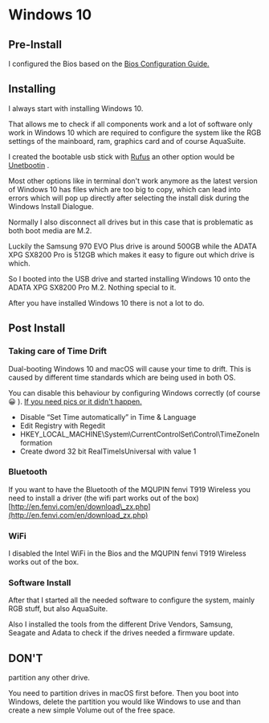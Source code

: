# Windows 10

## Pre-Install

I configured the Bios based on the [Bios Configuration Guide.](bios-configuration-guide.md)

## Installing

I always start with installing Windows 10.

That allows me to check if all components work and a lot of software only work in Windows 10 which are required to configure the system like the RGB settings of the mainboard, ram, graphics card and of course AquaSuite.

I created the bootable usb stick with [Rufus](https://rufus.ie/) an other option would be [Unetbootin](https://unetbootin.github.io/) .

Most other options like in terminal don't work anymore as the latest version of Windows 10 has files which are too big to copy, which can lead into errors which will pop up directly after selecting the install disk during the Windows Install Dialogue.

Normally I also disconnect all drives but in this case that is problematic as both boot media are M.2.

Luckily the Samsung 970 EVO Plus drive is around 500GB while the ADATA XPG SX8200 Pro is 512GB which makes it easy to figure out which drive is which.

So I booted into the USB drive and started installing Windows 10 onto the ADATA XPG SX8200 Pro M.2. Nothing special to it.

After you have installed Windows 10 there is not a lot to do.

## Post Install

### Taking care of Time Drift

Dual-booting Windows 10 and macOS will cause your time to drift. This is caused by different time standards which are being used in both OS.

You can disable this behaviour by configuring Windows correctly \(of course 😀 \). [If you need pics or it didn't happen.](http://www.applegazette.com/mac/fix-windows-and-macos-showing-different-times-dual-booting/)

* Disable “Set Time automatically” in Time & Language
* Edit Registry with Regedit 
* HKEY\_LOCAL\_MACHINE\System\CurrentControlSet\Control\TimeZoneInformation
* Create dword 32 bit RealTimeIsUniversal with value 1

### Bluetooth

If you want to have the Bluetooth of the MQUPIN fenvi T919 Wireless you need to install a driver \(the wifi part works out of the box\) [http://en.fenvi.com/en/download\_zx.php](http://en.fenvi.com/en/download_zx.php) 

### WiFi

I disabled the Intel WiFi in the Bios and the MQUPIN fenvi T919 Wireless works out of the box.

### Software Install

After that I started all the needed software to configure the system, mainly RGB stuff, but also AquaSuite.

Also I installed the tools from the different Drive Vendors, Samsung, Seagate and Adata to check if the drives needed a firmware update.

## DON'T

partition any other drive.

You need to partition drives in macOS first before. Then you boot into Windows, delete the partition you would like Windows to use and than create a new simple Volume out of the free space.

